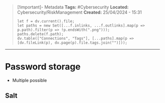 > [!important]- Metadata
> **Tags:** #Cybersecurity 
> **Located:** Cybersecurity/RiskManagement
> **Created:** 25/04/2024 - 15:31
> ```dataviewjs
> let f = dv.current().file;
> let paths = new Set([...f.inlinks, ...f.outlinks].map(p => p.path).filter(p => !p.endsWith(".png")));
> paths.delete(f.path);
> dv.table(["Connections", "Tags"], [...paths].map(p => [dv.fileLink(p), dv.page(p).file.tags.join("")]));
> ```

___
# Password storage
- Multiple possible 


## Salt 